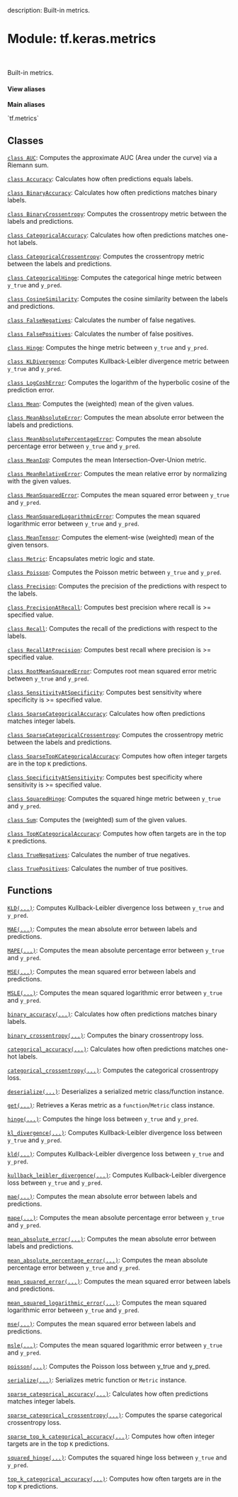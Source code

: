description: Built-in metrics.

<div itemscope itemtype="http://developers.google.com/ReferenceObject">
<meta itemprop="name" content="tf.keras.metrics" />
<meta itemprop="path" content="Stable" />
</div>

# Module: tf.keras.metrics

<!-- Insert buttons and diff -->

<table class="tfo-notebook-buttons tfo-api nocontent" align="left">

</table>



Built-in metrics.

<section class="expandable">
  <h4 class="showalways">View aliases</h4>
  <p>
<b>Main aliases</b>
<p>`tf.metrics`</p>
</p>
</section>



## Classes

[`class AUC`](../../tf/keras/metrics/AUC.md): Computes the approximate AUC (Area under the curve) via a Riemann sum.

[`class Accuracy`](../../tf/keras/metrics/Accuracy.md): Calculates how often predictions equals labels.

[`class BinaryAccuracy`](../../tf/keras/metrics/BinaryAccuracy.md): Calculates how often predictions matches binary labels.

[`class BinaryCrossentropy`](../../tf/keras/metrics/BinaryCrossentropy.md): Computes the crossentropy metric between the labels and predictions.

[`class CategoricalAccuracy`](../../tf/keras/metrics/CategoricalAccuracy.md): Calculates how often predictions matches one-hot labels.

[`class CategoricalCrossentropy`](../../tf/keras/metrics/CategoricalCrossentropy.md): Computes the crossentropy metric between the labels and predictions.

[`class CategoricalHinge`](../../tf/keras/metrics/CategoricalHinge.md): Computes the categorical hinge metric between `y_true` and `y_pred`.

[`class CosineSimilarity`](../../tf/keras/metrics/CosineSimilarity.md): Computes the cosine similarity between the labels and predictions.

[`class FalseNegatives`](../../tf/keras/metrics/FalseNegatives.md): Calculates the number of false negatives.

[`class FalsePositives`](../../tf/keras/metrics/FalsePositives.md): Calculates the number of false positives.

[`class Hinge`](../../tf/keras/metrics/Hinge.md): Computes the hinge metric between `y_true` and `y_pred`.

[`class KLDivergence`](../../tf/keras/metrics/KLDivergence.md): Computes Kullback-Leibler divergence metric between `y_true` and `y_pred`.

[`class LogCoshError`](../../tf/keras/metrics/LogCoshError.md): Computes the logarithm of the hyperbolic cosine of the prediction error.

[`class Mean`](../../tf/keras/metrics/Mean.md): Computes the (weighted) mean of the given values.

[`class MeanAbsoluteError`](../../tf/keras/metrics/MeanAbsoluteError.md): Computes the mean absolute error between the labels and predictions.

[`class MeanAbsolutePercentageError`](../../tf/keras/metrics/MeanAbsolutePercentageError.md): Computes the mean absolute percentage error between `y_true` and `y_pred`.

[`class MeanIoU`](../../tf/keras/metrics/MeanIoU.md): Computes the mean Intersection-Over-Union metric.

[`class MeanRelativeError`](../../tf/keras/metrics/MeanRelativeError.md): Computes the mean relative error by normalizing with the given values.

[`class MeanSquaredError`](../../tf/keras/metrics/MeanSquaredError.md): Computes the mean squared error between `y_true` and `y_pred`.

[`class MeanSquaredLogarithmicError`](../../tf/keras/metrics/MeanSquaredLogarithmicError.md): Computes the mean squared logarithmic error between `y_true` and `y_pred`.

[`class MeanTensor`](../../tf/keras/metrics/MeanTensor.md): Computes the element-wise (weighted) mean of the given tensors.

[`class Metric`](../../tf/keras/metrics/Metric.md): Encapsulates metric logic and state.

[`class Poisson`](../../tf/keras/metrics/Poisson.md): Computes the Poisson metric between `y_true` and `y_pred`.

[`class Precision`](../../tf/keras/metrics/Precision.md): Computes the precision of the predictions with respect to the labels.

[`class PrecisionAtRecall`](../../tf/keras/metrics/PrecisionAtRecall.md): Computes best precision where recall is >= specified value.

[`class Recall`](../../tf/keras/metrics/Recall.md): Computes the recall of the predictions with respect to the labels.

[`class RecallAtPrecision`](../../tf/keras/metrics/RecallAtPrecision.md): Computes best recall where precision is >= specified value.

[`class RootMeanSquaredError`](../../tf/keras/metrics/RootMeanSquaredError.md): Computes root mean squared error metric between `y_true` and `y_pred`.

[`class SensitivityAtSpecificity`](../../tf/keras/metrics/SensitivityAtSpecificity.md): Computes best sensitivity where specificity is >= specified value.

[`class SparseCategoricalAccuracy`](../../tf/keras/metrics/SparseCategoricalAccuracy.md): Calculates how often predictions matches integer labels.

[`class SparseCategoricalCrossentropy`](../../tf/keras/metrics/SparseCategoricalCrossentropy.md): Computes the crossentropy metric between the labels and predictions.

[`class SparseTopKCategoricalAccuracy`](../../tf/keras/metrics/SparseTopKCategoricalAccuracy.md): Computes how often integer targets are in the top `K` predictions.

[`class SpecificityAtSensitivity`](../../tf/keras/metrics/SpecificityAtSensitivity.md): Computes best specificity where sensitivity is >= specified value.

[`class SquaredHinge`](../../tf/keras/metrics/SquaredHinge.md): Computes the squared hinge metric between `y_true` and `y_pred`.

[`class Sum`](../../tf/keras/metrics/Sum.md): Computes the (weighted) sum of the given values.

[`class TopKCategoricalAccuracy`](../../tf/keras/metrics/TopKCategoricalAccuracy.md): Computes how often targets are in the top `K` predictions.

[`class TrueNegatives`](../../tf/keras/metrics/TrueNegatives.md): Calculates the number of true negatives.

[`class TruePositives`](../../tf/keras/metrics/TruePositives.md): Calculates the number of true positives.

## Functions

[`KLD(...)`](../../tf/keras/losses/KLD.md): Computes Kullback-Leibler divergence loss between `y_true` and `y_pred`.

[`MAE(...)`](../../tf/keras/losses/MAE.md): Computes the mean absolute error between labels and predictions.

[`MAPE(...)`](../../tf/keras/losses/MAPE.md): Computes the mean absolute percentage error between `y_true` and `y_pred`.

[`MSE(...)`](../../tf/keras/losses/MSE.md): Computes the mean squared error between labels and predictions.

[`MSLE(...)`](../../tf/keras/losses/MSLE.md): Computes the mean squared logarithmic error between `y_true` and `y_pred`.

[`binary_accuracy(...)`](../../tf/keras/metrics/binary_accuracy.md): Calculates how often predictions matches binary labels.

[`binary_crossentropy(...)`](../../tf/keras/losses/binary_crossentropy.md): Computes the binary crossentropy loss.

[`categorical_accuracy(...)`](../../tf/keras/metrics/categorical_accuracy.md): Calculates how often predictions matches one-hot labels.

[`categorical_crossentropy(...)`](../../tf/keras/losses/categorical_crossentropy.md): Computes the categorical crossentropy loss.

[`deserialize(...)`](../../tf/keras/metrics/deserialize.md): Deserializes a serialized metric class/function instance.

[`get(...)`](../../tf/keras/metrics/get.md): Retrieves a Keras metric as a `function`/`Metric` class instance.

[`hinge(...)`](../../tf/keras/losses/hinge.md): Computes the hinge loss between `y_true` and `y_pred`.

[`kl_divergence(...)`](../../tf/keras/losses/KLD.md): Computes Kullback-Leibler divergence loss between `y_true` and `y_pred`.

[`kld(...)`](../../tf/keras/losses/KLD.md): Computes Kullback-Leibler divergence loss between `y_true` and `y_pred`.

[`kullback_leibler_divergence(...)`](../../tf/keras/losses/KLD.md): Computes Kullback-Leibler divergence loss between `y_true` and `y_pred`.

[`mae(...)`](../../tf/keras/losses/MAE.md): Computes the mean absolute error between labels and predictions.

[`mape(...)`](../../tf/keras/losses/MAPE.md): Computes the mean absolute percentage error between `y_true` and `y_pred`.

[`mean_absolute_error(...)`](../../tf/keras/losses/MAE.md): Computes the mean absolute error between labels and predictions.

[`mean_absolute_percentage_error(...)`](../../tf/keras/losses/MAPE.md): Computes the mean absolute percentage error between `y_true` and `y_pred`.

[`mean_squared_error(...)`](../../tf/keras/losses/MSE.md): Computes the mean squared error between labels and predictions.

[`mean_squared_logarithmic_error(...)`](../../tf/keras/losses/MSLE.md): Computes the mean squared logarithmic error between `y_true` and `y_pred`.

[`mse(...)`](../../tf/keras/losses/MSE.md): Computes the mean squared error between labels and predictions.

[`msle(...)`](../../tf/keras/losses/MSLE.md): Computes the mean squared logarithmic error between `y_true` and `y_pred`.

[`poisson(...)`](../../tf/keras/losses/poisson.md): Computes the Poisson loss between y_true and y_pred.

[`serialize(...)`](../../tf/keras/metrics/serialize.md): Serializes metric function or `Metric` instance.

[`sparse_categorical_accuracy(...)`](../../tf/keras/metrics/sparse_categorical_accuracy.md): Calculates how often predictions matches integer labels.

[`sparse_categorical_crossentropy(...)`](../../tf/keras/losses/sparse_categorical_crossentropy.md): Computes the sparse categorical crossentropy loss.

[`sparse_top_k_categorical_accuracy(...)`](../../tf/keras/metrics/sparse_top_k_categorical_accuracy.md): Computes how often integer targets are in the top `K` predictions.

[`squared_hinge(...)`](../../tf/keras/losses/squared_hinge.md): Computes the squared hinge loss between `y_true` and `y_pred`.

[`top_k_categorical_accuracy(...)`](../../tf/keras/metrics/top_k_categorical_accuracy.md): Computes how often targets are in the top `K` predictions.

